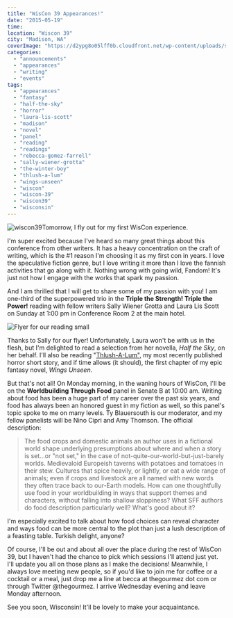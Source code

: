 ```yaml
---
title: "WisCon 39 Appearances!"
date: "2015-05-19"
time:
location: "Wiscon 39"
city: "Madison, WA"
coverImage: "https://d2ypg8o05lff0b.cloudfront.net/wp-content/uploads/sites/3/2015/05/wiscon39.jpg"
categories:
  - "announcements"
  - "appearances"
  - "writing"
  - "events"
tags:
  - "appearances"
  - "fantasy"
  - "half-the-sky"
  - "horror"
  - "laura-lis-scott"
  - "madison"
  - "novel"
  - "panel"
  - "reading"
  - "readings"
  - "rebecca-gomez-farrell"
  - "sally-wiener-grotta"
  - "the-winter-boy"
  - "thlush-a-lum"
  - "wings-unseen"
  - "wiscon"
  - "wiscon-39"
  - "wiscon39"
  - "wisconsin"
---
```


![wiscon39](https://d2ypg8o05lff0b.cloudfront.net/wp-content/uploads/sites/3/2015/05/wiscon39.jpg)Tomorrow, I fly out for my first WisCon experience.

I'm super excited because I've heard so many great things about this conference from other writers. It has a heavy concentration on the craft of writing, which is the #1 reason I'm choosing it as my first con in years. I love the speculative fiction genre, but I love writing it more than I love the fannish activities that go along with it. Nothing wrong with going wild, Fandom! It's just not how I engage with the works that spark my passion.

And I am thrilled that I will get to share some of my passion with you! I am one-third of the superpowered trio in the **Triple the Strength! Triple the Power!** reading with fellow writers Sally Wiener Grotta and Laura Lis Scott on Sunday at 1:00 pm in Conference Room 2 at the main hotel.

![Flyer for our reading small](https://d2ypg8o05lff0b.cloudfront.net/wp-content/uploads/sites/3/2015/05/Flyer-for-our-reading-small.jpg)

Thanks to Sally for our flyer! Unfortunately, Laura won't be with us in the flesh, but I'm delighted to read a selection from her novella, _Half the Sky_, on her behalf. I'll also be reading "[Thlush-A-Lum",](https://rebeccagomezfarrell.com/fiction/thlush-a-lum/) my most recently published horror short story, and if time allows (it should), the first chapter of my epic fantasy novel, _Wings Unseen._

But that's not all! On Monday morning, in the waning hours of WisCon, I'll be on the **Worldbuilding Through Food** panel in Senate B at 10:00 am. Writing about food has been a huge part of my career over the past six years, and food has always been an honored guest in my fiction as well, so this panel's topic spoke to me on many levels. Ty Blauersouth is our moderator, and my fellow panelists will be Nino Cipri and Amy Thomson. The official description:

> The food crops and domestic animals an author uses in a fictional world shape underlying presumptions about where and when a story is set…or "not set," in the case of not-quite-our-world-but-just-barely worlds. Medievaloid Europeish taverns with potatoes and tomatoes in their stew. Cultures that spice heavily, or lightly, or eat a wide range of animals; even if crops and livestock are all named with new words they often trace back to our-Earth models. How can one thoughtfully use food in your worldbuilding in ways that support themes and characters, without falling into shallow sloppiness? What SFF authors do food description particularly well? What's good about it?

I'm especially excited to talk about how food choices can reveal character and ways food can be more central to the plot than just a lush description of a feasting table. Turkish delight, anyone?

Of course, I'll be out and about all over the place during the rest of WisCon 39, but I haven't had the chance to pick which sessions I'll attend just yet. I'll update you all on those plans as I make the decisions! Meanwhile, I always love meeting new people, so if you'd like to join me for coffee or a cocktail or a meal, just drop me a line at becca at thegourmez dot com or through Twitter @thegourmez. I arrive Wednesday evening and leave Monday afternoon.

See you soon, Wisconsin! It'll be lovely to make your acquaintance.
